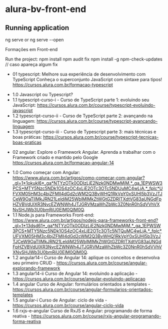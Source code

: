 # alura-bv-front-end

## Running application
ng serve
or ng serve --open

Formações em Front-end

Run the project:
npm install
npm audit fix
npm install -g npm-check-updates // caso apareça algum fix

- 01 typescript: Melhore sua experiência de desenvolvimento com TypeScript Conheça o superconjunto JavaScript com sintaxe para tipos! https://cursos.alura.com.br/formacao-typescript
* 1.0 Javascript ou Typescript?
* 1.1 typescript-curso-i - Curso de TypeScript parte 1: evoluindo seu JavaScript: https://cursos.alura.com.br/course/typescript-evoluindo-javascript
* 1.2 typescript-curso-ii - Curso de TypeScript parte 2: avançando na linguagem: https://cursos.alura.com.br/course/typescript-avancando-linguagem
* 1.3 typescript-curso-iii - Curso de Typescript parte 3: mais técnicas e boas práticas: https://cursos.alura.com.br/course/typescript-tecnicas-boas-praticas

- 02 angular: Explore o Framework Angular. Aprenda a trabalhar com o Framework criado e mantido pelo Google https://cursos.alura.com.br/formacao-angular-14
* 1.0 Como começar com Angular: https://www.alura.com.br/artigos/como-comecar-com-angular?_gl=1*1okukl6*_ga*NTYzOTk0ODIzLjE2Nzk0NDMwMjM.*_ga_1EPWSW3PCS*MTY5Nzc5NDk1OS4zOC4xLjE2OTc3OTc5NDUuMC4wLjA.*_fplc*UFVXM05HM3c4bjZFMlI4dGd2cWM2Q3BvWHQ1RkVpY0xSUHl5b3VzJTJCeW9OaTIlMkJRN21LeldiM25WblMlMkZtWGtGZDRITXdtVG83aUNGdFpHZVBVdUlXR3NvcEZWNWh4JTJGRVMzaWhZbWc3Z0NnR0hSdVVhVXNvSHJWb3U0bmRiU0ElM0QlM0Q.
* 1.1 Node.js para Frameworks Front-end: https://www.alura.com.br/artigos/nodejs-para-frameworks-front-end?_gl=1*13dsd61*_ga*NTYzOTk0ODIzLjE2Nzk0NDMwMjM.*_ga_1EPWSW3PCS*MTY5Nzc5NDk1OS4zOC4xLjE2OTc3OTc5NTQuMC4wLjA.*_fplc*UFVXM05HM3c4bjZFMlI4dGd2cWM2Q3BvWHQ1RkVpY0xSUHl5b3VzJTJCeW9OaTIlMkJRN21LeldiM25WblMlMkZtWGtGZDRITXdtVG83aUNGdFpHZVBVdUlXR3NvcEZWNWh4JTJGRVMzaWhZbWc3Z0NnR0hSdVVhVXNvSHJWb3U0bmRiU0ElM0QlM0Q.
* 1.2 angular14-i Curso de Angular 14: aplique os conceitos e desenvolva seu primeiro CRUD - https://cursos.alura.com.br/course/angular-explorando-framework
* 1.3 angular14-ii Curso de Angular 14: evoluindo a aplicação - https://cursos.alura.com.br/course/angular-evoluindo-aplicacao
* 1.4 angular Curso de Angular: formulários orientados a templates - https://cursos.alura.com.br/course/angular-formularios-orientados-templates 
* 1.5 angular-i Curso de Angular: ciclo de vida - https://cursos.alura.com.br/course/angular-ciclo-vida
* 1.6 rxjs-e-angular Curso de RxJS e Angular: programando de forma reativa - https://cursos.alura.com.br/course/rxjs-angular-programando-forma-reativa